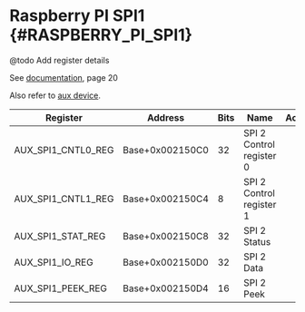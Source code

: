 # Raspberry PI SPI1 {#RASPBERRY_PI_SPI1}

@todo Add register details

See [documentation](pdf/bcm2837-peripherals.pdf), page 20

Also refer to [aux device](#RASPBERRY_PI_AUXILIARY_PERIPHERAL).

| Register           | Address         | Bits  | Name                                  | Acc | Meaning |
|--------------------|-----------------|-------|---------------------------------------|-----|---------|
| AUX_SPI1_CNTL0_REG | Base+0x002150C0 | 32    | SPI 2 Control register 0              |     |         |
| AUX_SPI1_CNTL1_REG | Base+0x002150C4 | 8     | SPI 2 Control register 1              |     |         |
| AUX_SPI1_STAT_REG  | Base+0x002150C8 | 32    | SPI 2 Status                          |     |         |
| AUX_SPI1_IO_REG    | Base+0x002150D0 | 32    | SPI 2 Data                            |     |         |
| AUX_SPI1_PEEK_REG  | Base+0x002150D4 | 16    | SPI 2 Peek                            |     |         |
